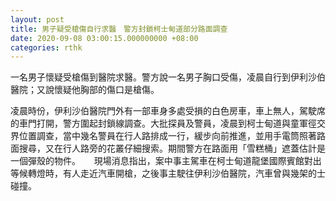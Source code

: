 ```yaml
---
layout: post
title: 男子疑受槍傷自行求醫　警方封鎖柯士甸道部分路面調查
date: 2020-09-08 03:00:15.000000000 +08:00
categories: rthk
---
```


一名男子懷疑受槍傷到醫院求醫。警方說一名男子胸口受傷，凌晨自行到伊利沙伯醫院；又說懷疑他胸部的傷口是槍傷。

凌晨時份，伊利沙伯醫院門外有一部車身多處受損的白色房車，車上無人，駕駛席的車門打開，警方圍起封鎖線調查。大批探員及警員，凌晨到柯士甸道與童軍徑交界位置調查，當中幾名警員在行人路排成一行，緩步向前推進，並用手電筒照著路面搜尋，又在行人路旁的花叢仔細搜索。期間警方在路面用「雪糕桶」遮蓋估計是一個彈殼的物件。
　
現場消息指出，案中事主駕車在柯士甸道龍堡國際賓館對出等候轉燈時，有人走近汽車開槍，之後事主駛往伊利沙伯醫院，汽車曾與幾架的士碰撞。
